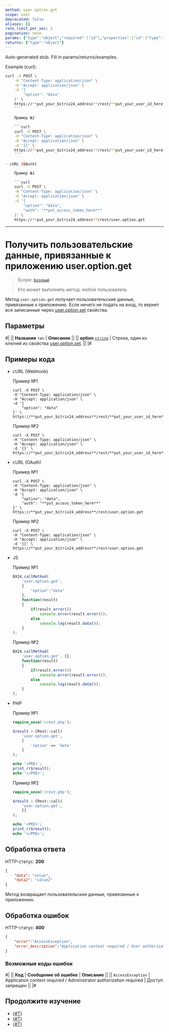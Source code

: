 ```yaml
---
method: user.option.get
scope: user
deprecated: false
aliases: []
rate_limit_per_sec: 2
pagination: none
params: {"type":"object","required":["id"],"properties":{"id":{"type":"integer"}}}
returns: {"type":"object"}
---
```


Auto-generated stub. Fill in params/returns/examples.

Example (curl):

```bash
curl -X POST \
    -H "Content-Type: application/json" \
    -H "Accept: application/json" \
    -d '{
        "option": "data"
    }' \
    https://**put_your_bitrix24_address**/rest/**put_your_user_id_here**/**put_your_webbhook_here**/user.option.get
    ```

    Пример №2

    ```curl
    curl -X POST \
    -H "Content-Type: application/json" \
    -H "Accept: application/json" \
    -d '{}' \
    https://**put_your_bitrix24_address**/rest/**put_your_user_id_here**/**put_your_webbhook_here**/user.option.get
    ```

- cURL (OAuth)

    Пример №1

    ```curl
    curl -X POST \
    -H "Content-Type: application/json" \
    -H "Accept: application/json" \
    -d '{
        "option": "data",
        "auth": "**put_access_token_here**"
    }' \
    https://**put_your_bitrix24_address**/rest/user.option.get
```

---

# Получить пользовательские данные, привязанные к приложению user.option.get

> Scope: [`базовый`](../../scopes/permissions.md)
>
> Кто может выполнять метод: любой пользователь

Метод `user.option.get` получает пользовательские данные, привязанные к приложению. Если ничего не подать на вход, то вернет все записанные через [user.option.set](./user-option-set.md) свойства.

## Параметры

#|
|| **Название**
`тип` | **Описание** ||
|| **option**
[`string`](../../data-types.md) | Строка, один из ключей из свойства [user.option.set](./user-option-set.md). ||
|#

## Примеры кода






- cURL (Webhook)

    Пример №1

    ```curl
    curl -X POST \
    -H "Content-Type: application/json" \
    -H "Accept: application/json" \
    -d '{
        "option": "data"
    }' \
    https://**put_your_bitrix24_address**/rest/**put_your_user_id_here**/**put_your_webbhook_here**/user.option.get
    ```

    Пример №2

    ```curl
    curl -X POST \
    -H "Content-Type: application/json" \
    -H "Accept: application/json" \
    -d '{}' \
    https://**put_your_bitrix24_address**/rest/**put_your_user_id_here**/**put_your_webbhook_here**/user.option.get
    ```

- cURL (OAuth)

    Пример №1

    ```curl
    curl -X POST \
    -H "Content-Type: application/json" \
    -H "Accept: application/json" \
    -d '{
        "option": "data",
        "auth": "**put_access_token_here**"
    }' \
    https://**put_your_bitrix24_address**/rest/user.option.get
    ```
    
    Пример №2
    
    ```curl
    curl -X POST \
    -H "Content-Type: application/json" \
    -H "Accept: application/json" \
    -d '{}' \
    https://**put_your_bitrix24_address**/rest/user.option.get
    ```

- JS

    Пример №1

    ```js
    BX24.callMethod(
        'user.option.get',
        {
            "option":"data"
        },
        function(result)
        {
            if(result.error())
                console.error(result.error());
            else
                console.log(result.data());
        }
    );
    ```
    
    Пример №2
    
    ```js
    BX24.callMethod(
        'user.option.get', {},
        function(result)
        {
            if(result.error())
                console.error(result.error());
            else
                console.log(result.data());
        }
    );
    ```

- PHP

    Пример №1
    
    ```php
    require_once('crest.php');

    $result = CRest::call(
        'user.option.get',
        [
            'option' => 'data'
        ]
    );

    echo '<PRE>';
    print_r($result);
    echo '</PRE>';
    ```

    Пример №2
    
    ```php
    require_once('crest.php');

    $result = CRest::call(
        'user.option.get',
        []
    );

    echo '<PRE>';
    print_r($result);
    echo '</PRE>';
    ```



## Обработка ответа

HTTP-статус: **200**

```json
{
    "data": "value",
    "data2": "value2"
}
```

Метод возвращает пользовательские данные, привязанные к приложению.


## Обработка ошибок

HTTP-статус: **400**

```json
{
    "error":"AccessException",
    "error_description":"Application context required / User authorization required"
}
```



### Возможные коды ошибок

#|
|| **Код** | **Cообщение об ошибке** | **Описание** ||
|| `AccessException` | Application context required / Administrator authorization required | Доступ запрещен ||
|#



## Продолжите изучение

- [{#T}](./app-option-set.md)
- [{#T}](./app-option-get.md)
- [{#T}](./user-option-set.md)
